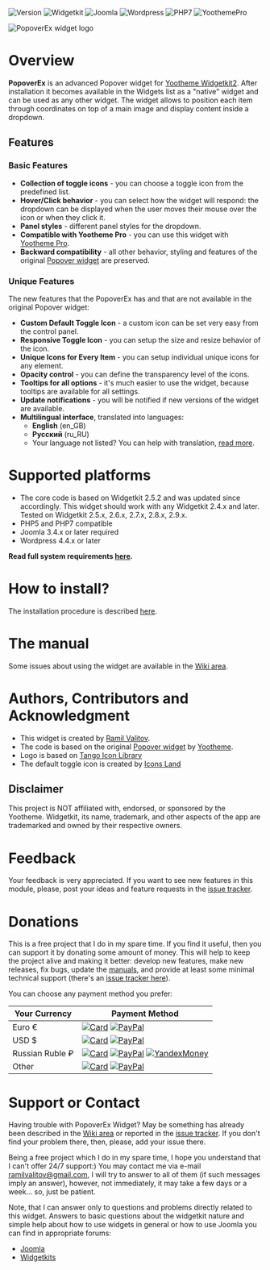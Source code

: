 ![Version](https://img.shields.io/badge/Release-v1.2.2-green.svg?style=flat) ![Widgetkit](https://img.shields.io/badge/Widgetkit-v2.4.x+-green.svg?style=flat) ![Joomla](https://img.shields.io/badge/Joomla!-v3.4.x+-yellow.svg?style=flat) ![Wordpress](https://img.shields.io/badge/Wordpress-v4.4.x+-yellow.svg?style=flat) ![PHP7](https://img.shields.io/badge/PHP7-compatible-blue.svg?style=flat) ![YoothemePro](https://img.shields.io/badge/YoothemePro-compatible-blue.svg?style=flat)

![PopoverEx widget logo](https://raw.githubusercontent.com/wiki/rvalitov/widgetkit-popover-ex/images/logo.png)

# Overview
**PopoverEx** is an advanced Popover widget for [Yootheme Widgetkit2](https://yootheme.com/widgetkit). After installation it becomes available in the Widgets list as a "native" widget and can be used as any other widget. The widget allows to position each item through coordinates on top of a main image and display content inside a dropdown.

## Features
### Basic Features
* **Collection of toggle icons** - you can choose a toggle icon from the predefined list.
* **Hover/Click behavior** - you can select how the widget will respond: the dropdown can be displayed when the user moves their mouse over the icon or when they click it.
* **Panel styles** - different panel styles for the dropdown.
* **Compatible with Yootheme Pro** - you can use this widget with [Yootheme Pro](https://yootheme.com/pro/).
* **Backward compatibility** - all other behavior, styling and features of the original [Popover widget](http://yootheme.com/demo/widgetkit/joomla/index.php/home/popover) are preserved.

### Unique Features
The new features that the PopoverEx has and that are not available in the original Popover widget:

* **Custom Default Toggle Icon** - a custom icon can be set very easy from the control panel.
* **Responsive Toggle Icon** - you can setup the size and resize behavior of the icon.
* **Unique Icons for Every Item** - you can setup individual unique icons for any element.
* **Opacity control** - you can define the transparency level of the icons.
* **Tooltips for all options** - it's much easier to use the widget, because tooltips are available for all settings.
* **Update notifications** - you will be notified if new versions of the widget are available.
* **Multilingual interface**, translated into languages:
	* **English** (en_GB)
	* **Русский** (ru_RU)
	* Your language not listed? You can help with translation, [read more](https://github.com/rvalitov/widgetkit-popover-ex/wiki/Translation-issues).

# Supported platforms
* The core code is based on Widgetkit 2.5.2 and was updated since accordingly. This widget should work with any Widgetkit 2.4.x and later. Tested on Widgetkit 2.5.x, 2.6.x, 2.7.x, 2.8.x, 2.9.x.
* PHP5 and PHP7 compatible
* Joomla 3.4.x or later required
* Wordpress 4.4.x or later

**Read full system requirements [here](https://github.com/rvalitov/widgetkit-popover-ex/wiki/System-requirements).** 

# How to install?
The installation procedure is described [here](https://github.com/rvalitov/widgetkit-popover-ex/wiki/How-to-install).

# The manual
Some issues about using the widget are available in the [Wiki area](https://github.com/rvalitov/widgetkit-popover-ex/wiki).

# Authors, Contributors and Acknowledgment
* This widget is created by [Ramil Valitov](http://www.valitov.me).
* The code is based on the original [Popover widget](http://yootheme.com/demo/widgetkit/joomla/index.php/home/popover) by [Yootheme](http://yootheme.com/).
* Logo is based on [Tango Icon Library](https://www.iconfinder.com/iconsets/tango-icon-library)
* The default toggle icon is created by [Icons Land](https://www.iconfinder.com/iconsets/softwaredemo)

## Disclaimer
This project is NOT affiliated with, endorsed, or sponsored by the Yootheme. Widgetkit, its name, trademark, and other aspects of the app are trademarked and owned by their respective owners.

# Feedback
Your feedback is very appreciated. If you want to see new features in this module, please, post your ideas and feature requests in the [issue tracker](https://github.com/rvalitov/widgetkit-popover-ex/issues).

# Donations
This is a free project that I do in my spare time. If you find it useful, then you can support it by donating some amount of money. This will help to keep the project alive and making it better: develop new features, make new releases, fix bugs, update the [manuals](https://github.com/rvalitov/widgetkit-popover-ex/wiki), and provide at least some minimal technical support (there's an [issue tracker here](https://github.com/rvalitov/widgetkit-popover-ex/issues)).

You can choose any payment method you prefer:

Your Currency | Payment Method
------------ | -------------
Euro € | [![Card](https://img.shields.io/badge/EURO-Debit/Credit%20Card-6f202b.svg?style=flat)](https://www.paypal.com/cgi-bin/webscr?cmd=_s-xclick&hosted_button_id=BJJF3E6DBRYHA) [![PayPal](https://img.shields.io/badge/EURO-PayPal-blue.svg?style=flat)](https://www.paypal.me/valitov/0eur) 
USD $ | [![Card](https://img.shields.io/badge/USD-Debit/Credit%20Card-6f202b.svg?style=flat)](https://www.paypal.com/cgi-bin/webscr?cmd=_s-xclick&hosted_button_id=B8VMNU7SEAU8J) [![PayPal](https://img.shields.io/badge/USD-PayPal-blue.svg?style=flat)](https://www.paypal.me/valitov/0usd) 
Russian Ruble ₽ | [![Card](https://img.shields.io/badge/RUB-Debit/Credit%20Card-6f202b.svg?style=flat)](https://money.yandex.ru/to/410011424143476) [![PayPal](https://img.shields.io/badge/RUB-PayPal-blue.svg?style=flat)](https://www.paypal.me/valitov/0rub) [![YandexMoney](https://img.shields.io/badge/RUB-YandexMoney-5b0d56.svg?style=flat)](https://money.yandex.ru/to/410011424143476)
Other | [![Card](https://img.shields.io/badge/OTHER-Debit/Credit%20Card-6f202b.svg?style=flat)](https://www.paypal.com/cgi-bin/webscr?cmd=_s-xclick&hosted_button_id=BJJF3E6DBRYHA) [![PayPal](https://img.shields.io/badge/OTHER-PayPal-blue.svg?style=flat)](https://www.paypal.me/valitov)

# Support or Contact
Having trouble with PopoverEx Widget? May be something has already been described in the [Wiki area](https://github.com/rvalitov/widgetkit-popover-ex/wiki) or reported in the [issue tracker](https://github.com/rvalitov/widgetkit-popover-ex/issues). If you don't find your problem there, then, please, add your issue there. 

Being a free project which I do in my spare time, I hope you understand that I can't offer 24/7 support:) You may contact me via e-mail ramilvalitov@gmail.com, I will try to answer to all of them (if such messages imply an answer), however, not immediately, it may take a few days or a week... so, just be patient. 

Note, that I can answer only to questions and problems directly related to this widget. Answers to basic questions about the widgetkit nature and simple help about how to use widgets in general or how to use Joomla you can find in appropriate forums:

* [Joomla](http://forum.joomla.org/)
* [Widgetkits](https://yootheme.com/support)

